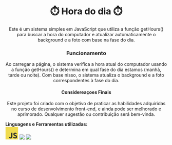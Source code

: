 <h1 align="center">⏱️ Hora do dia ⏱️</h1>
<p align="center">Este é um sistema simples em JavaScript que utiliza a função getHours() para buscar a hora do computador e atualizar automaticamente o background e a foto com base na fase do dia.</p>
<h3 align="center">Funcionamento</h3>
<p align="center">Ao carregar a página, o sistema verifica a hora atual do computador usando a função getHours() e determina em qual fase do dia estamos (manhã, tarde ou noite). Com base nisso, o sistema atualiza o background e a foto correspondentes à fase do dia.</p>
<h4 align="center">Considereaçoes Finais</h4>
<p align="center">Este projeto foi criado com o objetivo de praticar as habilidades adquiridas no curso de desenvolvimento front-end, e ainda pode ser melhorado e aprimorado. Qualquer sugestão ou contribuição será bem-vinda.</p>
<b>Linguagens e Ferramentas utilizadas:</b></br>
<a href="https://www.javascript.com"><img src="https://raw.githubusercontent.com/devicons/devicon/master/icons/javascript/javascript-original.svg" width="40"></a>
<a href="https://www.w3schools.com/css"><img src="https://cdn-icons-png.flaticon.com/512/732/732190.png" width="40"></a>
<a href="https://www.w3.org/html"><img src="https://cdn-icons-png.flaticon.com/512/3291/3291670.png" width="40"></a>
